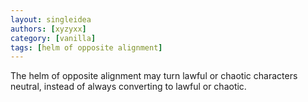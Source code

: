 ```yaml
---
layout: singleidea
authors: [xyzyxx]
category: [vanilla]
tags: [helm of opposite alignment]
---
```

The helm of opposite alignment may turn lawful or chaotic characters neutral, instead of always converting to lawful or chaotic.
